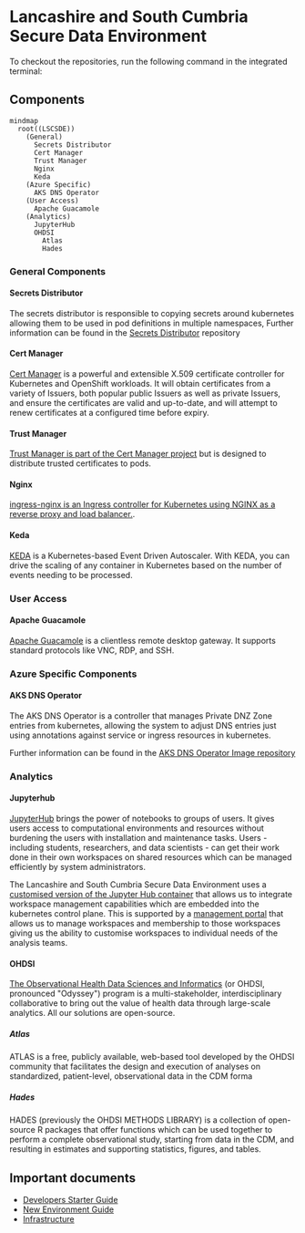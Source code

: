 # Lancashire and South Cumbria Secure Data Environment
To checkout the repositories, run the following command in the integrated terminal:


## Components
```mermaid
mindmap
  root((LSCSDE))
    (General)
      Secrets Distributor
      Cert Manager
      Trust Manager
      Nginx
      Keda
    (Azure Specific)
      AKS DNS Operator
    (User Access)
      Apache Guacamole
    (Analytics)
      JupyterHub
      OHDSI
        Atlas
        Hades
```

### General Components
#### Secrets Distributor
The secrets distributor is responsible to copying secrets around kubernetes allowing them to be used in pod definitions in multiple namespaces, Further information can be found in the [Secrets Distributor](./docker/secrets-distributor/) repository

#### Cert Manager
[Cert Manager](https://cert-manager.io/) is a powerful and extensible X.509 certificate controller for Kubernetes and OpenShift workloads. It will obtain certificates from a variety of Issuers, both popular public Issuers as well as private Issuers, and ensure the certificates are valid and up-to-date, and will attempt to renew certificates at a configured time before expiry.

#### Trust Manager
[Trust Manager is part of the Cert Manager project](https://cert-manager.io/docs/trust/) but is designed to distribute trusted certificates to pods.

#### Nginx
[ingress-nginx is an Ingress controller for Kubernetes using NGINX as a reverse proxy and load balancer.](https://github.com/kubernetes/ingress-nginx).

#### Keda
[KEDA](https://keda.sh/) is a Kubernetes-based Event Driven Autoscaler. With KEDA, you can drive the scaling of any container in Kubernetes based on the number of events needing to be processed.

### User Access
#### Apache Guacamole
[Apache Guacamole](https://guacamole.apache.org/) is a clientless remote desktop gateway. It supports standard protocols like VNC, RDP, and SSH.

### Azure Specific Components
#### AKS DNS Operator
The AKS DNS Operator is a controller that manages Private DNZ Zone entries from kubernetes, allowing the system to adjust DNS entries just using annotations against service or ingress resources in kubernetes.

Further information can be found in the [AKS DNS Operator Image repository](./docker/aks-dns-operator/)

### Analytics
#### Jupyterhub
[JupyterHub](https://jupyter.org/hub) brings the power of notebooks to groups of users. It gives users access to computational environments and resources without burdening the users with installation and maintenance tasks. Users - including students, researchers, and data scientists - can get their work done in their own workspaces on shared resources which can be managed efficiently by system administrators.

The Lancashire and South Cumbria Secure Data Environment uses a [customised version of the Jupyter Hub container](https://github.com/lsc-sde/docker-jupyterhub) that allows us to integrate workspace management capabilities which are embedded into the kubernetes control plane. This is supported by a [management portal](https://github.com/lsc-sde/docker-analytics-workspace-mgmt) that allows us to manage workspaces and membership to those workspaces giving us the ability to customise workspaces to individual needs of the analysis teams.

#### OHDSI
[The Observational Health Data Sciences and Informatics](https://www.ohdsi.org/)  (or OHDSI, pronounced "Odyssey") program is a multi-stakeholder, interdisciplinary collaborative to bring out the value of health data through large-scale analytics. All our solutions are open-source.

##### Atlas
ATLAS is a free, publicly available, web-based tool developed by the OHDSI community that facilitates the design and execution of analyses on standardized, patient-level, observational data in the CDM forma

##### Hades
HADES (previously the OHDSI METHODS LIBRARY) is a collection of open-source R packages that offer functions which can be used together to perform a complete observational study, starting from data in the CDM, and resulting in estimates and supporting statistics, figures, and tables. 

## Important documents

* [Developers Starter Guide](./Developers.md)
* [New Environment Guide](./New-Environment.md)
* [Infrastructure](./iac/)